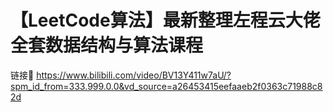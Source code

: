 # 【LeetCode算法】最新整理左程云大佬全套数据结构与算法课程
链接🔗 https://www.bilibili.com/video/BV13Y411w7aU/?spm_id_from=333.999.0.0&vd_source=a26453415eefaaeb2f0363c71988c82d